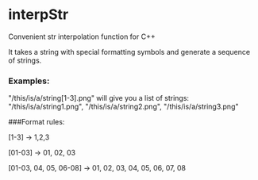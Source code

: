 # interpStr
Convenient str interpolation function for C++

It takes a string with special formatting symbols and generate a sequence of strings.

### Examples:

"/this/is/a/string[1-3].png" will give you a list of strings: "/this/is/a/string1.png", "/this/is/a/string2.png", "/this/is/a/string3.png"



###Format rules:

[1-3] -> 1,2,3

[01-03] -> 01, 02, 03

[01-03, 04, 05, 06-08] -> 01, 02, 03, 04, 05, 06, 07, 08
